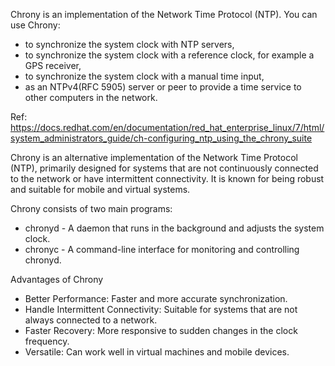 
Chrony is an implementation of the Network Time Protocol (NTP). You can use Chrony:

* to synchronize the system clock with NTP servers,
* to synchronize the system clock with a reference clock, for example a GPS receiver,
* to synchronize the system clock with a manual time input,
* as an NTPv4(RFC 5905) server or peer to provide a time service to other computers in the network.

Ref: https://docs.redhat.com/en/documentation/red_hat_enterprise_linux/7/html/system_administrators_guide/ch-configuring_ntp_using_the_chrony_suite


Chrony is an alternative implementation of the Network Time Protocol (NTP), primarily designed for systems that are not continuously connected to the network or have intermittent connectivity. It is known for being robust and suitable for mobile and virtual systems.

Chrony consists of two main programs:

* chronyd - A daemon that runs in the background and adjusts the system clock.
* chronyc - A command-line interface for monitoring and controlling chronyd.

Advantages of Chrony
* Better Performance: Faster and more accurate synchronization.
* Handle Intermittent Connectivity: Suitable for systems that are not always connected to a network.
* Faster Recovery: More responsive to sudden changes in the clock frequency.
* Versatile: Can work well in virtual machines and mobile devices.
